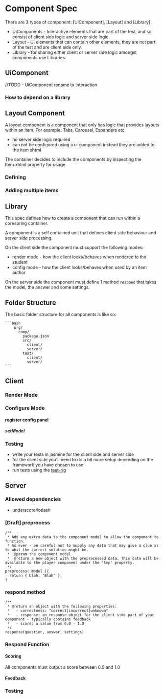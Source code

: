# Component Spec

There are 3 types of component: [UiComponent], [Layout] and [Library]

* UiComponents - Interactive elements that are part of the test, and so consist of client side logic and server side logic.
* Layout - Ui elements that can contain other elements, they are not part of the test and are client side only.
* Library - for sharing either client or server side logic amongst components use Libraries.

## UiComponent

//TODO - UiComponent rename to Interaction

### How to depend on a library

## Layout Component

A layout component is a component that only has logic that
provides layouts within an item. For example: Tabs, Carousel, Expanders etc.

* no server side logic required
* can not be configured using a ui component instead they are added to the item xhtml

The container decides to include the components by inspecting the Item.xhtml property for usage.

### Defining

### Adding multiple items

## Library

This spec defines how to create a component that can run within a corespring container.

A component is a self contained unit that defines client side behaviour and server side processing.

On the client side the component must support the following modes:
* render mode - how the client looks/behaves when rendered to the student
* config mode - how the client looks/behaves when used by an item author

On the server side the component must define 1 method `respond` that takes the model, the answer and some settings.

## Folder Structure

The basic folder structure for all components is like so:

    ```bash
        org/
          comp/
            package.json
            src/
              client/
              server/
            test/
              client/
              server/
    ```

## Client

### Render Mode

### Configure Mode

#### register config panel

##### setModel

### Testing

* write your tests in jasmine for the client side and server side
* for the client side you'll need to do a bit more setup depending on the framework you have chosen to use
* run tests using the [test-rig](test-rig)

## Server

### Allowed dependencies

* underscore/lodash


### [Draft] preprocess


    /**
     * Add any extra data to the component model to allow the component to function.
     * As ever - be careful not to supply any data that may give a clue as to what the correct solution might be.
     *  @param the component model
     *  @return a new object with the preprocessed data. This data will be available to the player component under the 'tmp' property.
     */
    preprocess( model ){
      return { blah: "Blah" };
    }


### respond method

    /**
     * @return an object with the following properties:
     *   - correctness: "correct|incorrect|unknown"
     *   - response: an response object for the client side part of your component - typically contains feedback
     *   - score: a value from 0.0 - 1.0
     */
    response(question, answer, settings)
    
### Respond Function

#### Scoring

All components must output a score between 0.0 and 1.0


#### Feedback

### Testing


